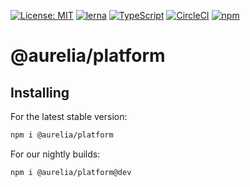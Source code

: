 [![License: MIT](https://img.shields.io/badge/License-MIT-yellow.svg)](https://opensource.org/licenses/MIT)
[![lerna](https://img.shields.io/badge/maintained%20with-lerna-cc00ff.svg)](https://lernajs.io/)
[![TypeScript](https://img.shields.io/badge/%3C%2F%3E-TypeScript-%230074c1.svg)](http://www.typescriptlang.org/)
[![CircleCI](https://circleci.com/gh/aurelia/aurelia.svg?style=shield)](https://circleci.com/gh/aurelia/aurelia)
[![npm](https://img.shields.io/npm/v/@aurelia/platform.svg?maxAge=3600)](https://www.npmjs.com/package/@aurelia/platform)
# @aurelia/platform

## Installing

For the latest stable version:

```bash
npm i @aurelia/platform
```

For our nightly builds:

```bash
npm i @aurelia/platform@dev
```
